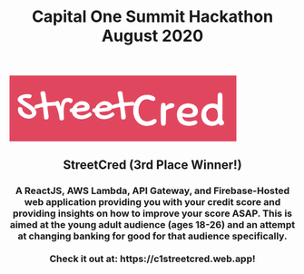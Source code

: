 <p align = "center">
  <h1 align = "center"><b>Capital One Summit Hackathon August 2020</b></h1><br><br>
  <img src = "https://github.com/Amgg12301/CreditScoreRecommender/blob/master/streetCredLogo.png" align = "center"><br>
  <h2 align = "center"><b>StreetCred (3rd Place Winner!)</b></h2>
  <h3 align = "center">A ReactJS, AWS Lambda, API Gateway, and Firebase-Hosted web application providing you with your credit score and providing insights on how to improve your score ASAP. This is aimed at the young adult audience (ages 18-26) and an attempt at changing banking for good for that audience specifically.
  <br><br>
  Check it out at: https://c1streetcred.web.app!</h3><br>
</p>

  
